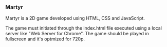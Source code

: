 ### Martyr
Martyr is a 2D game developed using HTML, CSS and JavaScript.

The game must initiated through the index.html file executed using a local server like "Web Server for Chrome".
The game should be played in fullscreen and it's optmized for 720p.
